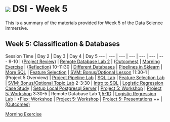 # ![](https://ga-dash.s3.amazonaws.com/production/assets/logo-9f88ae6c9c3871690e33280fcf557f33.png) DSI - Week 5

This is a summary of the materials provided for Week 5 of the Data Science Immersive.

## Week 5: Classification & Databases

Session Time | Day 2 | Day 3 | Day 4 | Day 5 
 --- | --- | --- | --- | --- | ---  | ---
9-10 | [(Project Review)][5-1A]               | [Remote Database Lab 2][5-1E]               | [(Outcomes)][5-3A]                         | [Morning Exercise][5-4A]        | [(Reflection)][5-5A]
10-11:30 | [Different Databases][5-1B]        | [Pipelines in Sklearn][5-2C]  | [More SQL][5-3B]                           | [Feature Selection][5-4B]       | [SVM: Bonus/Optional Lesson][5-5B]
11:30-1 | (Project 5 Overview)                | [Project Pipeline Lab][5-2D]           | [SQL Lab][5-3C]                            | [Feature Selection Lab][5-4C]   | [SVM: Bonus/Optional Topic Lab][5-5C]
2-3:30 | [Intro to SQL][5-1C]        | [Logistic Regression Case Study][5-2B]            | [Setup Local Postgresql Server][5-3D]      | [Project 5: Workshop][5-4D]     | [Project 5: Workshop][5-5D]
3:30-5 | Remote Database Lab 1][5-1D]        | [Logistic Regression Lab][5-2E]        | [+Flex: Workshop][5-3E]                    | [Project 5: Workshop][5-4E]     | [Project 5: Presentations][5-5E]
++     | [(Outcomes)][5-3A] 

[Morning Exercise][5-2A]

[5-1A]: ./instructor-contributions/
[5-1B]: 1.1-lesson
[5-1C]: 1.2-lesson
[5-1D]: 1.3-lab
[5-1E]: 1.4-lab
[5-1F]: ./instructor-contributions/

[5-2A]: ./instructor-contributions/
[5-2B]: 2.1-lesson
[5-2C]: 2.2-lesson
[5-2D]: 2.3-lab
[5-2E]: 2.4-lab
[5-2F]: ./instructor-contributions/

[5-3A]: #
[5-3B]: 3.1-lesson
[5-3C]: 3.2-lab
[5-3D]: 3.3-lab
[5-3E]: #
[5-3F]: ./instructor-contributions/

[5-4A]: ./instructor-contributions/
[5-4B]: 4.1-lesson
[5-4C]: 4.2-lab
[5-4D]: ../../03-projects/01-projects-weekly/project-05
[5-4E]: ../../03-projects/01-projects-weekly/project-05
[5-4F]: ./instructor-contributions/

[5-5A]: ../recurring-materials/reflection
[5-5B]: 5.1-lesson
[5-5C]: 5.2-lab
[5-5D]: ../../03-projects/01-projects-weekly/project-05
[5-5E]: ../recurring-materials/project-show-and-tell
[5-5F]: ./instructor-contributions/
